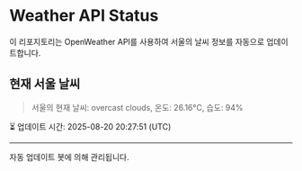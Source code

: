 
# Weather API Status

이 리포지토리는 OpenWeather API를 사용하여 서울의 날씨 정보를 자동으로 업데이트합니다.

## 현재 서울 날씨
> 서울의 현재 날씨: overcast clouds, 온도: 26.16°C, 습도: 94%

⏳ 업데이트 시간: 2025-08-20 20:27:51 (UTC)

---
자동 업데이트 봇에 의해 관리됩니다.
